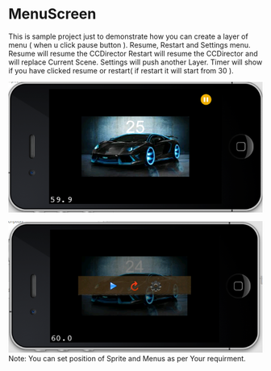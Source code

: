 MenuScreen
==========

This is sample project just to demonstrate how you can create a layer of menu ( when u click pause button ).
Resume, Restart and Settings menu.
Resume will resume the CCDirector
Restart will resume the CCDirector and will replace Current Scene.
Settings will push another Layer.
Timer will show if you have clicked resume or restart( if restart it will start from 30 ).



![Settings Window](https://github.com/zohaibbrohi/MenuScreen/blob/master/MenuScreen/main.png)

![Settings Window](https://github.com/zohaibbrohi/MenuScreen/blob/master/MenuScreen/main1.png)
Note: You can set position of Sprite and Menus as per Your requirment.


